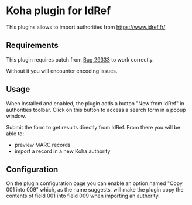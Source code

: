 # Koha plugin for IdRef

This plugins allows to import authorities from https://www.idref.fr/

## Requirements

This plugin requires patch from
[Bug 29333](https://bugs.koha-community.org/bugzilla3/show_bug.cgi?id=29333)
to work correctly.

Without it you will encounter encoding issues.

## Usage

When installed and enabled, the plugin adds a button "New from IdRef" in
authorities toolbar. Click on this button to access a search form in a popup
window.

Submit the form to get results directly from IdRef. From there you will be able
to:

* preview MARC records
* import a record in a new Koha authority

## Configuration

On the plugin configuration page you can enable an option named "Copy 001 into
009" which, as the name suggests, will make the plugin copy the contents of
field 001 into field 009 when importing an authority.
